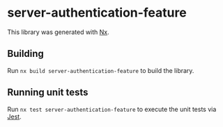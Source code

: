 # server-authentication-feature

This library was generated with [Nx](https://nx.dev).

## Building

Run `nx build server-authentication-feature` to build the library.

## Running unit tests

Run `nx test server-authentication-feature` to execute the unit tests via [Jest](https://jestjs.io).

